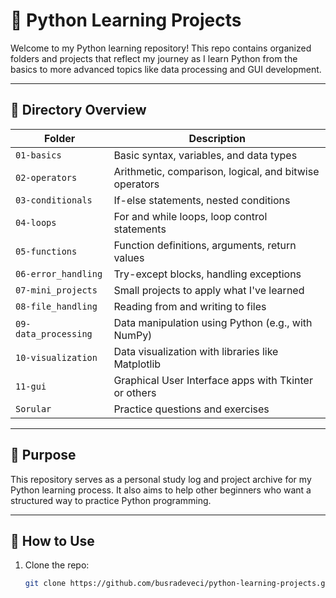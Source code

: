 # 🐍 Python Learning Projects

Welcome to my Python learning repository! This repo contains organized folders and projects that reflect my journey as I learn Python from the basics to more advanced topics like data processing and GUI development.

---

## 📁 Directory Overview

| Folder | Description |
|--------|-------------|
| `01-basics` | Basic syntax, variables, and data types |
| `02-operators` | Arithmetic, comparison, logical, and bitwise operators |
| `03-conditionals` | If-else statements, nested conditions |
| `04-loops` | For and while loops, loop control statements |
| `05-functions` | Function definitions, arguments, return values |
| `06-error_handling` | Try-except blocks, handling exceptions |
| `07-mini_projects` | Small projects to apply what I've learned |
| `08-file_handling` | Reading from and writing to files |
| `09-data_processing` | Data manipulation using Python (e.g., with NumPy) |
| `10-visualization` | Data visualization with libraries like Matplotlib |
| `11-gui` | Graphical User Interface apps with Tkinter or others |
| `Sorular` | Practice questions and exercises |

---

## 📌 Purpose

This repository serves as a personal study log and project archive for my Python learning process. It also aims to help other beginners who want a structured way to practice Python programming.

---

## 🚀 How to Use

1. Clone the repo:
   ```bash
   git clone https://github.com/busradeveci/python-learning-projects.git
